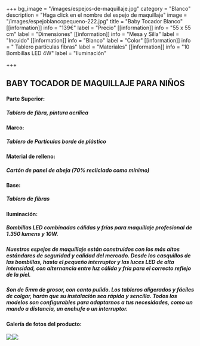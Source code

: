 +++
bg_image = "/images/espejos-de-maquillaje.jpg"
category = "Blanco"
description = "Haga click en el nombre del espejo de maquillaje"
image = "/images/espejoblancopequeno-222.jpg"
title = "Baby Tocador Blanco"
[[information]]
info = "139€"
label = "Precio"
[[information]]
info = "55 x 55 cm"
label = "Dimensiones"
[[information]]
info = "Mesa y Silla"
label = "Incuido"
[[information]]
info = "Blanco"
label = "Color"
[[information]]
info = " Tablero partículas fibras"
label = "Materiales"
[[information]]
info = "10 Bombillas LED 4W"
label = "Iluminación"

+++
## BABY TOCADOR DE MAQUILLAJE PARA NIÑOS

#### **Parte Superior:**

##### Tablero de fibra, pintura acrílica

#### **Marco:**

##### Tablero de Partículas borde de plástico

#### **Material de relleno:**

##### Cartón de panel de abeja (70% recliclado como mínimo)

#### **Base:**

##### Tablero de fibras

#### **Iluminación:**

##### Bombillas LED combinadas cálidas y frías para maquillaje profesional de 1.350 lumens y 10W.

##### Nuestros espejos de maquillaje están construidos con los más altos estándares de seguridad y calidad del mercado. Desde los casquillos de las bombillas, hasta el pequeño interruptor y las luces LED de alta intensidad, con alternancia entre luz cálida y fría para el correcto reflejo de la piel.

##### Son de 5mm de grosor, con canto pulido. Los tableros aligerados y fáciles de colgar, harán que su instalación sea rápida y sencilla. Todos los modelos son configurables para adaptarnos a tus necesidades, como un mando a distancia, un enchufe o un interruptor.

#### Galería de fotos del producto:

![](/images/espejoblancoconjunto-22.jpg)![](/images/espejoblancoconjunto-12.jpg)